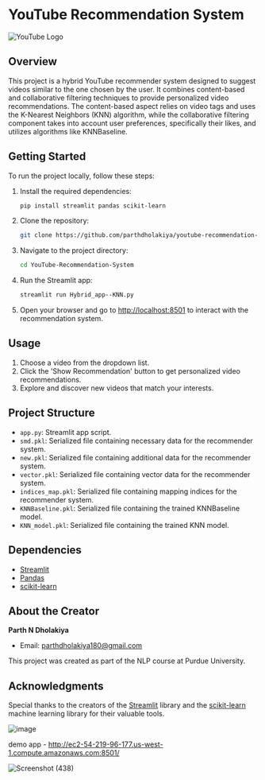 # YouTube Recommendation System

![YouTube Logo](https://upload.wikimedia.org/wikipedia/commons/thumb/b/b8/YouTube_Logo_2017.svg/1200px-YouTube_Logo_2017.svg.png)

## Overview

This project is a hybrid YouTube recommender system designed to suggest videos similar to the one chosen by the user. It combines content-based and collaborative filtering techniques to provide personalized video recommendations. The content-based aspect relies on video tags and uses the K-Nearest Neighbors (KNN) algorithm, while the collaborative filtering component takes into account user preferences, specifically their likes, and utilizes algorithms like KNNBaseline.

## Getting Started

To run the project locally, follow these steps:

1. Install the required dependencies:

    ```bash
    pip install streamlit pandas scikit-learn
    ```

2. Clone the repository:

    ```bash
    git clone https://github.com/parthdholakiya/youtube-recommendation-system-hybrid.git
    ```

3. Navigate to the project directory:

    ```bash
    cd YouTube-Recommendation-System
    ```

4. Run the Streamlit app:

    ```bash
    streamlit run Hybrid_app--KNN.py
    ```

5. Open your browser and go to [http://localhost:8501](http://localhost:8501) to interact with the recommendation system.

## Usage

1. Choose a video from the dropdown list.
2. Click the 'Show Recommendation' button to get personalized video recommendations.
3. Explore and discover new videos that match your interests.

## Project Structure

- `app.py`: Streamlit app script.
- `smd.pkl`: Serialized file containing necessary data for the recommender system.
- `new.pkl`: Serialized file containing additional data for the recommender system.
- `vector.pkl`: Serialized file containing vector data for the recommender system.
- `indices_map.pkl`: Serialized file containing mapping indices for the recommender system.
- `KNNBaseline.pkl`: Serialized file containing the trained KNNBaseline model.
- `KNN_model.pkl`: Serialized file containing the trained KNN model.

## Dependencies

- [Streamlit](https://streamlit.io/)
- [Pandas](https://pandas.pydata.org/)
- [scikit-learn](https://scikit-learn.org/)

## About the Creator

**Parth N Dholakiya**

- Email: parthdholakiya180@gmail.com

This project was created as part of the NLP course at Purdue University.

## Acknowledgments

Special thanks to the creators of the [Streamlit](https://streamlit.io/) library and the [scikit-learn](https://scikit-learn.org/) machine learning library for their valuable tools.

![image](https://user-images.githubusercontent.com/94167271/235462664-7eb4da42-3371-445b-97f2-f3908e840636.png)

demo app - http://ec2-54-219-96-177.us-west-1.compute.amazonaws.com:8501/ 

![Screenshot (438)](https://github.com/parthdholakiya/youtube-recommendation-system-hybrid/assets/94167271/cf1f571f-3bdf-4b51-9999-218d397d6b8e)
